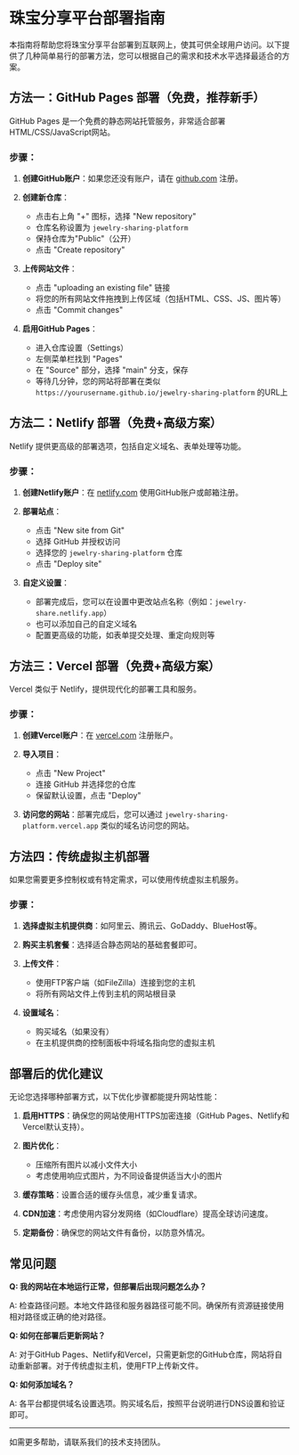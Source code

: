 # 珠宝分享平台部署指南

本指南将帮助您将珠宝分享平台部署到互联网上，使其可供全球用户访问。以下提供了几种简单易行的部署方法，您可以根据自己的需求和技术水平选择最适合的方案。

## 方法一：GitHub Pages 部署（免费，推荐新手）

GitHub Pages 是一个免费的静态网站托管服务，非常适合部署HTML/CSS/JavaScript网站。

### 步骤：

1. **创建GitHub账户**：如果您还没有账户，请在 [github.com](https://github.com) 注册。

2. **创建新仓库**：
   - 点击右上角 "+" 图标，选择 "New repository"
   - 仓库名称设置为 `jewelry-sharing-platform`
   - 保持仓库为"Public"（公开）
   - 点击 "Create repository"

3. **上传网站文件**：
   - 点击 "uploading an existing file" 链接
   - 将您的所有网站文件拖拽到上传区域（包括HTML、CSS、JS、图片等）
   - 点击 "Commit changes"

4. **启用GitHub Pages**：
   - 进入仓库设置（Settings）
   - 左侧菜单栏找到 "Pages"
   - 在 "Source" 部分，选择 "main" 分支，保存
   - 等待几分钟，您的网站将部署在类似 `https://yourusername.github.io/jewelry-sharing-platform` 的URL上

## 方法二：Netlify 部署（免费+高级方案）

Netlify 提供更高级的部署选项，包括自定义域名、表单处理等功能。

### 步骤：

1. **创建Netlify账户**：在 [netlify.com](https://www.netlify.com) 使用GitHub账户或邮箱注册。

2. **部署站点**：
   - 点击 "New site from Git"
   - 选择 GitHub 并授权访问
   - 选择您的 `jewelry-sharing-platform` 仓库
   - 点击 "Deploy site"

3. **自定义设置**：
   - 部署完成后，您可以在设置中更改站点名称（例如：`jewelry-share.netlify.app`）
   - 也可以添加自己的自定义域名
   - 配置更高级的功能，如表单提交处理、重定向规则等

## 方法三：Vercel 部署（免费+高级方案）

Vercel 类似于 Netlify，提供现代化的部署工具和服务。

### 步骤：

1. **创建Vercel账户**：在 [vercel.com](https://vercel.com) 注册账户。

2. **导入项目**：
   - 点击 "New Project"
   - 连接 GitHub 并选择您的仓库
   - 保留默认设置，点击 "Deploy"

3. **访问您的网站**：部署完成后，您可以通过 `jewelry-sharing-platform.vercel.app` 类似的域名访问您的网站。

## 方法四：传统虚拟主机部署

如果您需要更多控制权或有特定需求，可以使用传统虚拟主机服务。

### 步骤：

1. **选择虚拟主机提供商**：如阿里云、腾讯云、GoDaddy、BlueHost等。

2. **购买主机套餐**：选择适合静态网站的基础套餐即可。

3. **上传文件**：
   - 使用FTP客户端（如FileZilla）连接到您的主机
   - 将所有网站文件上传到主机的网站根目录

4. **设置域名**：
   - 购买域名（如果没有）
   - 在主机提供商的控制面板中将域名指向您的虚拟主机

## 部署后的优化建议

无论您选择哪种部署方式，以下优化步骤都能提升网站性能：

1. **启用HTTPS**：确保您的网站使用HTTPS加密连接（GitHub Pages、Netlify和Vercel默认支持）。

2. **图片优化**：
   - 压缩所有图片以减小文件大小
   - 考虑使用响应式图片，为不同设备提供适当大小的图片

3. **缓存策略**：设置合适的缓存头信息，减少重复请求。

4. **CDN加速**：考虑使用内容分发网络（如Cloudflare）提高全球访问速度。

5. **定期备份**：确保您的网站文件有备份，以防意外情况。

## 常见问题

**Q: 我的网站在本地运行正常，但部署后出现问题怎么办？**

A: 检查路径问题。本地文件路径和服务器路径可能不同。确保所有资源链接使用相对路径或正确的绝对路径。

**Q: 如何在部署后更新网站？**

A: 对于GitHub Pages、Netlify和Vercel，只需更新您的GitHub仓库，网站将自动重新部署。对于传统虚拟主机，使用FTP上传新文件。

**Q: 如何添加域名？**

A: 各平台都提供域名设置选项。购买域名后，按照平台说明进行DNS设置和验证即可。

---

如需更多帮助，请联系我们的技术支持团队。 